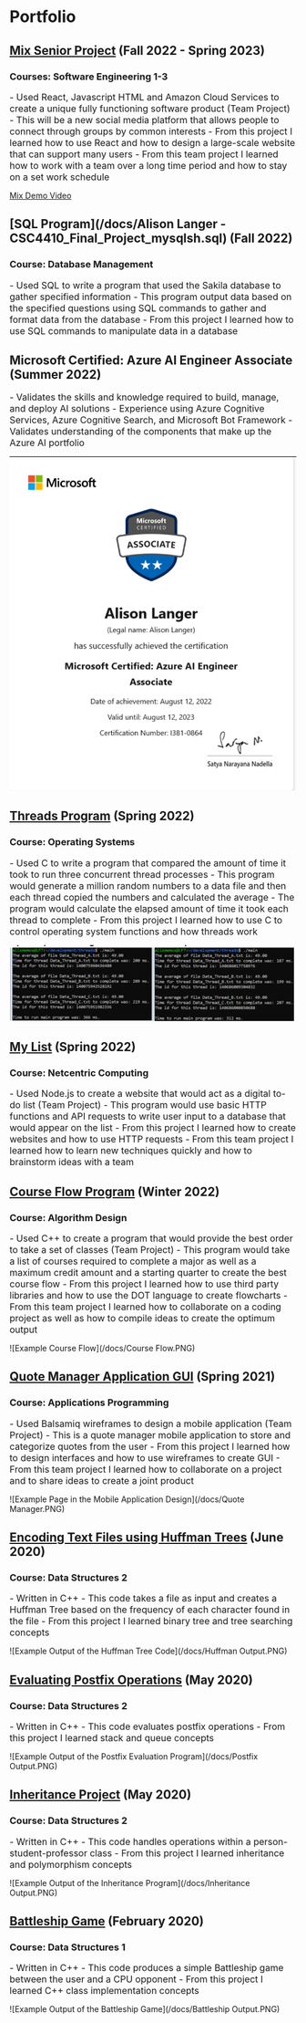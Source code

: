# Portfolio

## [Mix Senior Project](https://github.com/Mix-Senior-Project) (Fall 2022 - Spring 2023)
### Courses: Software Engineering 1-3
<font size = 3>
- Used React, Javascript HTML and Amazon Cloud Services to create a unique fully functioning software product (Team Project)
- This will be a new social media platform that allows people to connect through groups by common interests 
- From this project I learned how to use React and how to design a large-scale website that can support many users
- From this team project I learned how to work with a team over a long time period and how to stay on a set work schedule 
</font>

[Mix Demo Video](https://www.youtube.com/watch?v=_3sNVnjsKYc)


## [SQL Program](/docs/Alison Langer - CSC4410_Final_Project_mysqlsh.sql) (Fall 2022)
### Course: Database Management
<font size = 3>
- Used SQL to write a program that used the Sakila database to gather specified information
- This program output data based on the specified questions using SQL commands to gather and format data from the database
- From this project I learned how to use SQL commands to manipulate data in a database
</font>

## Microsoft Certified: Azure AI Engineer Associate (Summer 2022)
<font size = 3>
- Validates the skills and knowledge required to build, manage, and deploy AI solutions 
- Experience using Azure Cognitive Services, Azure Cognitive Search, and Microsoft Bot Framework
- Validates understanding of the components that make up the Azure AI portfolio
</font>

![Certification Badge](/docs/certificate_badge.PNG)

## [Threads Program](/docs/Langer_main.c) (Spring 2022)
### Course: Operating Systems
<font size = 3>
- Used C to write a program that compared the amount of time it took to run three concurrent thread processes
- This program would generate a million random numbers to a data file and then each thread copied the numbers and calculated the average
- The program would calculate the elapsed amount of time it took each thread to complete
- From this project I learned how to use C to control operating system functions and how threads work
</font>

![Example Thread Running](/docs/threads.PNG)

## [My List](https://github.com/DennisVickers/Spr22_3221_T4/blob/main/Project-2/app.js) (Spring 2022)
### Course: Netcentric Computing
<font size = 3>
- Used Node.js to create a website that would act as a digital to-do list (Team Project)
- This program would use basic HTTP functions and API requests to write user input to a database that would appear on the list
- From this project I learned how to create websites and how to use HTTP requests
- From this team project I learned how to learn new techniques quickly and how to brainstorm ideas with a team
</font>

## [Course Flow Program](https://github.com/csc3430-winter2022/flowchart-alison-logan) (Winter 2022)
### Course: Algorithm Design
<font size = 3>
- Used C++ to create a program that would provide the best order to take a set of classes (Team Project)
- This program would take a list of courses required to complete a major as well as a maximum credit amount and a starting quarter to create the best course flow
- From this project I learned how to use third party libraries and how to use the DOT language to create flowcharts
- From this team project I learned how to collaborate on a coding project as well as how to compile ideas to create the optimum output
</font>

![Example Course Flow](/docs/Course Flow.PNG)

## [Quote Manager Application GUI](https://github.com/Alison003/Alison003.github.io/blob/051ad343e4fb87761be62feea9ed10495e5e9f98/docs/UI%20with%20navigation.bmpr) (Spring 2021)
### Course: Applications Programming 
<font size = 3>
- Used Balsamiq wireframes to design a mobile application (Team Project)
- This is a quote manager mobile application to store and categorize quotes from the user
- From this project I learned how to design interfaces and how to use wireframes to create GUI
- From this team project I learned how to collaborate on a project and to share ideas to create a joint product
</font>

![Example Page in the Mobile Application Design](/docs/Quote Manager.PNG)

## [Encoding Text Files using Huffman Trees](https://github.com/csc2431-spring2020/huffman-Alison003) (June 2020)
### Course: Data Structures 2
<font size = 3>
- Written in C++
- This code takes a file as input and creates a Huffman Tree based on the frequency of each character found in the file
- From this project I learned binary tree and tree searching concepts
</font>

![Example Output of the Huffman Tree Code](/docs/Huffman Output.PNG)

## [Evaluating Postfix Operations](https://github.com/csc2431-spring2020/postfix-eval-Alison003) (May 2020)
### Course: Data Structures 2
<font size = 3>
- Written in C++
- This code evaluates postfix operations 
- From this project I learned stack and queue concepts
</font>

![Example Output of the Postfix Evaluation Program](/docs/Postfix Output.PNG)

## [Inheritance Project](https://github.com/csc2431-spring2020/inheritance-Alison003) (May 2020)
### Course: Data Structures 2
<font size = 3>
- Written in C++
- This code handles operations within a person-student-professor class
- From this project I learned inheritance and polymorphism concepts 
</font>

![Example Output of the Inheritance Program](/docs/Inheritance Output.PNG)

## [Battleship Game](https://github.com/csc2430-winter-2020/battleship-version-2-0-Alison003) (February 2020)
### Course: Data Structures 1
<font size = 3>
- Written in C++
- This code produces a simple Battleship game between the user and a CPU opponent
- From this project I learned C++ class implementation concepts
</font>

![Example Output of the Battleship Game](/docs/Battleship Output.PNG)
